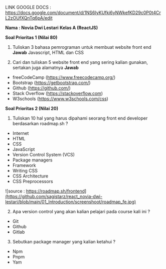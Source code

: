 LINK GOOGLE DOCS : https://docs.google.com/document/d/1NS6IyKUfki6yNWkefKD29c0P0t4CrL2zOUfXQnTq6pA/edit

**Nama : Novia Dwi Lestari**
**Kelas A (ReactJS)**

**Soal Prioritas 1 (Nilai 80)**
1. Tuliskan 3 bahasa pemrograman untuk membuat website front end
**Jawab**
Javascript, HTML dan CSS

2. Cari dan tuliskan 5 website front end yang sering kalian gunakan, sertakan juga alamatnya
**Jawab**
- freeCodeCamp (https://www.freecodecamp.org/)
- Bootstrap (https://getbootstrap.com/)
- Github (https://github.com/)
- Stack Overflow (https://stackoverflow.com)
- W3schools (https://www.w3schools.com/css) 


**Soal Prioritas 2 (Nilai 20)**
1. Tuliskan 10 hal yang harus dipahami seorang front end developer berdasarkan roadmap.sh ?
- Internet
- HTML
- CSS
- JavaScript
- Version Control System (VCS)
- Package managers
- Framework
- Writing CSS
- CSS Architecture
- CSS Preprocessors

![source : https://roadmap.sh/frontend](https://github.com/sagistarz/react_novia-dwi-lestari/blob/main/01_Introduction/screenshoot/roadmap_fe.jpg)

2. Apa version control yang akan kalian pelajari pada course kali ini ?
- Git
- Github
- Gitlab 

3. Sebutkan package manager yang kalian ketahui ?
- Npm
- Pnpm
- Yam 

